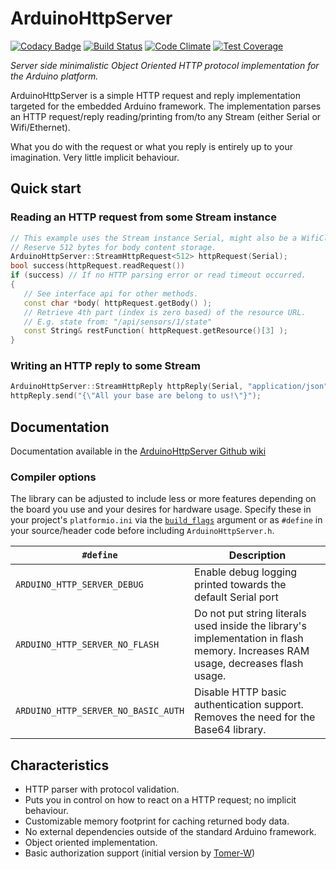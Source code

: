 # ArduinoHttpServer

[![Codacy Badge](https://api.codacy.com/project/badge/Grade/d6c43caaa5e24ebd9cf2119ac7963ce6)](https://app.codacy.com/app/QuickSander/ArduinoHttpServer?utm_source=github.com&utm_medium=referral&utm_content=QuickSander/ArduinoHttpServer&utm_campaign=Badge_Grade_Dashboard)
[![Build Status](https://travis-ci.org/QuickSander/ArduinoHttpServer.svg?branch=master)](https://travis-ci.org/QuickSander/ArduinoHttpServer)
[![Code Climate](https://codeclimate.com/github/QuickSander/ArduinoHttpServer/badges/gpa.svg)](https://codeclimate.com/github/QuickSander/ArduinoHttpServer)
[![Test Coverage](https://codeclimate.com/github/QuickSander/ArduinoHttpServer/badges/coverage.svg)](https://codeclimate.com/github/QuickSander/ArduinoHttpServer/coverage)




*Server side minimalistic Object Oriented HTTP protocol implementation for the Arduino platform.*

ArduinoHttpServer is a simple HTTP request and reply implementation targeted for the embedded Arduino framework. The implementation parses an HTTP request/reply reading/printing from/to any Stream (either Serial or Wifi/Ethernet).

What you do with the request or what you reply is entirely up to your imagination. Very little implicit behaviour.

Quick start
-----------

### Reading an HTTP request from some Stream instance
```c++
// This example uses the Stream instance Serial, might also be a WifiClient object.
// Reserve 512 bytes for body content storage.
ArduinoHttpServer::StreamHttpRequest<512> httpRequest(Serial);
bool success(httpRequest.readRequest())
if (success) // If no HTTP parsing error or read timeout occurred.
{
   // See interface api for other methods.
   const char *body( httpRequest.getBody() );
   // Retrieve 4th part (index is zero based) of the resource URL.
   // E.g. state from: "/api/sensors/1/state"
   const String& restFunction( httpRequest.getResource()[3] );
}
```


### Writing an HTTP reply to some Stream
```c++
ArduinoHttpServer::StreamHttpReply httpReply(Serial, "application/json");
httpReply.send("{\"All your base are belong to us!\"}");
```

Documentation
-------------

Documentation available in the [ArduinoHttpServer Github wiki](https://github.com/QuickSander/ArduinoHttpServer/wiki)

### Compiler options
The library can be adjusted to include less or more features depending on the board you use and your desires for hardware usage. Specify these in your project's ```platformio.ini``` via the [```build_flags```](https://docs.platformio.org/en/latest/projectconf/section_env_build.html#build-flags) argument or as ```#define``` in your source/header code before including ```ArduinoHttpServer.h```.

| ```#define``` | Description |
| ------------- | ----------- |
| ```ARDUINO_HTTP_SERVER_DEBUG``` | Enable debug logging printed towards the default Serial port |
| ```ARDUINO_HTTP_SERVER_NO_FLASH``` | Do not put string literals used inside the library's implementation in flash memory. Increases RAM usage, decreases flash usage. |
| ```ARDUINO_HTTP_SERVER_NO_BASIC_AUTH``` | Disable HTTP basic authentication support. Removes the need for the Base64 library. |

Characteristics
---------------
* HTTP parser with protocol validation.
* Puts you in control on how to react on a HTTP request; no implicit behaviour.
* Customizable memory footprint for caching returned body data.
* No external dependencies outside of the standard Arduino framework.
* Object oriented implementation.
* Basic authorization support (initial version by [Tomer-W](https://github.com/tomer-w))

